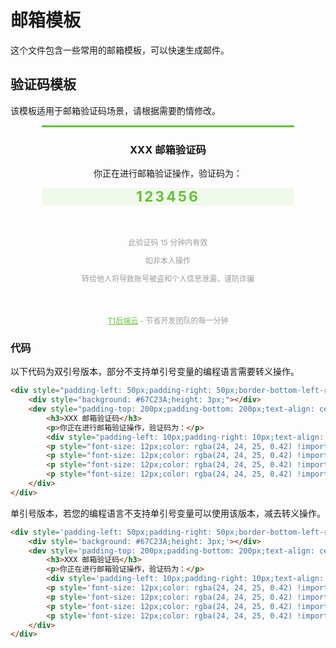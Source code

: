 # 邮箱模板

这个文件包含一些常用的邮箱模板，可以快速生成邮件。

## 验证码模板

该模板适用于邮箱验证码场景，请根据需要酌情修改。

<div style="padding-left: 50px;padding-right: 50px;border-bottom-left-radius: 5px;border-bottom-right-radius: 5px;">
    <div style="background: #67C23A;height: 3px;"></div>
    <dev style="padding-top: 200px;padding-bottom: 200px;text-align: center;background: white;">
        <h3>XXX 邮箱验证码</h3>
        <p>你正在进行邮箱验证操作，验证码为：</p>
        <div style="padding-left: 10px;padding-right: 10px;text-align: center;background: #f0f9eb;border-radius: 5px;"><strong style="color: #67C23A;letter-spacing: 3px;font-size: 23px">123456</strong></div>
        <p style="font-size: 12px;color: rgba(24, 24, 25, 0.42) !important;margin-top: 50px;">此验证码 15 分钟内有效</p>
        <p style="font-size: 12px;color: rgba(24, 24, 25, 0.42) !important;">如非本人操作</p>
        <p style="font-size: 12px;color: rgba(24, 24, 25, 0.42) !important;">转给他人将导致账号被盗和个人信息泄漏，谨防诈骗</p>
        <p style="font-size: 12px;color: rgba(24, 24, 25, 0.42) !important;margin-top: 50px;"><a href="https://dev.t1y.net/" target="_blank" style="color: #67C23A;">T1后端云</a> - 节省开发团队的每一分钟</p>
    </div>
</div>

### 代码

以下代码为双引号版本，部分不支持单引号变量的编程语言需要转义操作。

```html
<div style="padding-left: 50px;padding-right: 50px;border-bottom-left-radius: 5px;border-bottom-right-radius: 5px;">
    <div style="background: #67C23A;height: 3px;"></div>
    <dev style="padding-top: 200px;padding-bottom: 200px;text-align: center;background: white;">
        <h3>XXX 邮箱验证码</h3>
        <p>你正在进行邮箱验证操作，验证码为：</p>
        <div style="padding-left: 10px;padding-right: 10px;text-align: center;background: #f0f9eb;border-radius: 5px;"><strong style="color: #67C23A;letter-spacing: 3px;font-size: 23px">123456</strong></div>
        <p style="font-size: 12px;color: rgba(24, 24, 25, 0.42) !important;margin-top: 50px;">此验证码 15 分钟内有效</p>
        <p style="font-size: 12px;color: rgba(24, 24, 25, 0.42) !important;">如非本人操作</p>
        <p style="font-size: 12px;color: rgba(24, 24, 25, 0.42) !important;">转给他人将导致账号被盗和个人信息泄漏，谨防诈骗</p>
        <p style="font-size: 12px;color: rgba(24, 24, 25, 0.42) !important;margin-top: 50px;"><a href="https://dev.t1y.net/" target="_blank" style="color: #67C23A;">T1后端云</a> - 节省开发团队的每一分钟</p>
    </div>
</div>
```

单引号版本，若您的编程语言不支持单引号变量可以使用该版本，减去转义操作。

```html
<div style='padding-left: 50px;padding-right: 50px;border-bottom-left-radius: 5px;border-bottom-right-radius: 5px;'>
    <div style='background: #67C23A;height: 3px;'></div>
    <dev style='padding-top: 200px;padding-bottom: 200px;text-align: center;background: white;'>
        <h3>XXX 邮箱验证码</h3>
        <p>你正在进行邮箱验证操作，验证码为：</p>
        <div style='padding-left: 10px;padding-right: 10px;text-align: center;background: #f0f9eb;border-radius: 5px;'><strong style='color: #67C23A;letter-spacing: 3px;font-size: 23px'>123456</strong></div>
        <p style='font-size: 12px;color: rgba(24, 24, 25, 0.42) !important;margin-top: 50px;'>此验证码 15 分钟内有效</p>
        <p style='font-size: 12px;color: rgba(24, 24, 25, 0.42) !important;'>如非本人操作</p>
        <p style='font-size: 12px;color: rgba(24, 24, 25, 0.42) !important;'>转给他人将导致账号被盗和个人信息泄漏，谨防诈骗</p>
        <p style='font-size: 12px;color: rgba(24, 24, 25, 0.42) !important;margin-top: 50px;'><a href='https://dev.t1y.net/' target='_blank' style='color: #67C23A;'>T1后端云</a> - 节省开发团队的每一分钟</p>
    </div>
</div>
```
